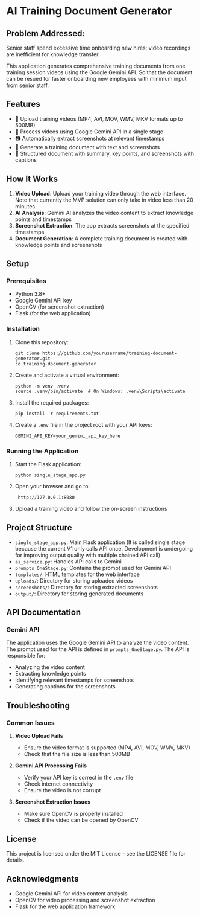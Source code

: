 # AI Training Document Generator

## Problem Addressed:
Senior staff spend excessive time onboarding new hires; video recordings are inefficient for knowledge transfer

This application generates comprehensive training documents from one training session videos using the Google Gemini API. So that the document can be resued for faster onboarding new employees with minimum input from senior staff.


## Features

- 🎥 Upload training videos (MP4, AVI, MOV, WMV, MKV formats up to 500MB)
- 🤖 Process videos using Google Gemini API in a single stage
- 📷 Automatically extract screenshots at relevant timestamps
- 📄 Generate a training document with text and screenshots
- 📑 Structured document with summary, key points, and screenshots with captions

## How It Works

1. **Video Upload**: Upload your training video through the web interface. Note that currently the MVP solution can only take in video less than 20 minutes. 
2. **AI Analysis**: Gemini AI analyzes the video content to extract knowledge points and timestamps
3. **Screenshot Extraction**: The app extracts screenshots at the specified timestamps
4. **Document Generation**: A complete training document is created with knowledge points and screenshots

## Setup

### Prerequisites

- Python 3.8+
- Google Gemini API key
- OpenCV (for screenshot extraction)
- Flask (for the web application)

### Installation

1. Clone this repository:
   ```
   git clone https://github.com/yourusername/training-document-generator.git
   cd training-document-generator
   ```

2. Create and activate a virtual environment:
   ```
   python -m venv .venv
   source .venv/bin/activate  # On Windows: .venv\Scripts\activate
   ```

3. Install the required packages:
   ```
   pip install -r requirements.txt
   ```

4. Create a `.env` file in the project root with your API keys:
   ```
   GEMINI_API_KEY=your_gemini_api_key_here
   ```

### Running the Application

1. Start the Flask application:
   ```
   python single_stage_app.py
   ```

2. Open your browser and go to:
   ```
    http://127.0.0.1:8080
   ```

3. Upload a training video and follow the on-screen instructions

## Project Structure

- `single_stage_app.py`: Main Flask application (It is called single stage because the current V1 only calls API once. Development is undergoing for improving output quality with multiple chained API call)
- `ai_service.py`: Handles API calls to Gemini
- `prompts_OneStage.py`: Contains the prompt used for Gemini API
- `templates/`: HTML templates for the web interface
- `uploads/`: Directory for storing uploaded videos
- `screenshots/`: Directory for storing extracted screenshots
- `output/`: Directory for storing generated documents

## API Documentation

### Gemini API

The application uses the Google Gemini API to analyze the video content. The prompt used for the API is defined in `prompts_OneStage.py`. The API is responsible for:

- Analyzing the video content
- Extracting knowledge points
- Identifying relevant timestamps for screenshots
- Generating captions for the screenshots

## Troubleshooting

### Common Issues

1. **Video Upload Fails**
   - Ensure the video format is supported (MP4, AVI, MOV, WMV, MKV)
   - Check that the file size is less than 500MB

2. **Gemini API Processing Fails**
   - Verify your API key is correct in the `.env` file
   - Check internet connectivity
   - Ensure the video is not corrupt

3. **Screenshot Extraction Issues**
   - Make sure OpenCV is properly installed
   - Check if the video can be opened by OpenCV

## License

This project is licensed under the MIT License - see the LICENSE file for details.

## Acknowledgments

- Google Gemini API for video content analysis
- OpenCV for video processing and screenshot extraction
- Flask for the web application framework 
